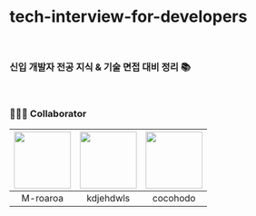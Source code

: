 # tech-interview-for-developers

<br>

### 신입 개발자 전공 지식 & 기술 면접 대비 정리 📚

<br>

### 🙋🏻‍♂️ Collaborator

| [<img src="https://avatars.githubusercontent.com/u/100111777?v=4" width="100">](https://github.com/M-roaroa) | [<img src="https://avatars.githubusercontent.com/u/50543442?v=4" width="100">](https://github.com/kdjehdwls) | [<img src="https://avatars.githubusercontent.com/u/87578201?v=4" width="100">](https://github.com/cocohodo) |
|:------------------------------------------------------------------------------------------------------------:|:------------------------------------------------------------------------------------------------------------:|:-----------------------------------------------------------------------------------------------------------:|
|                                                   M-roaroa                                                   |                                                  kdjehdwls                                                   |                                                  cocohodo                                                   |                                      

<br>

